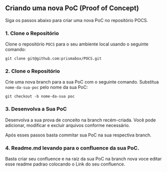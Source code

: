 ## Criando uma nova PoC (Proof of Concept)

Siga os passos abaixo para criar uma nova PoC no repositório POCS.

### 1. Clone o Repositório

Clone o repositório `POCS` para o seu ambiente local usando o seguinte comando:

```shell
git clone git@github.com:prismabox/POCS.git
```

### 2. Clone o Repositório

Crie uma nova branch para a sua PoC com o seguinte comando. Substitua `nome-da-sua-poc` pelo nome da sua PoC:

```shell
git checkout -b nome-da-sua poc
```

### 3. Desenvolva a Sua PoC

Desenvolva a sua prova de conceito na branch recém-criada. Você pode adicionar, modificar e excluir arquivos conforme necessário.

Após esses passos basta commitar sua PoC na sua respectiva branch.

### 4. Readme.md levando para o confluence da sua PoC.

Basta criar seu confluence e na raiz da sua PoC na branch nova voce editar esse readme padrao colocando o Link do seu confluence.
